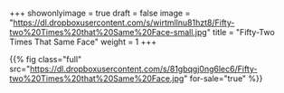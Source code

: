 +++
showonlyimage = true
draft = false
image = "https://dl.dropboxusercontent.com/s/wirtmllnu81hzt8/Fifty-two%20Times%20that%20Same%20Face-small.jpg"
title = "Fifty-Two Times That Same Face"
weight = 1
+++

{{% fig class="full" src="https://dl.dropboxusercontent.com/s/81gbqgj0ng6lec6/Fifty-two%20Times%20that%20Same%20Face.jpg" for-sale="true" %}}
